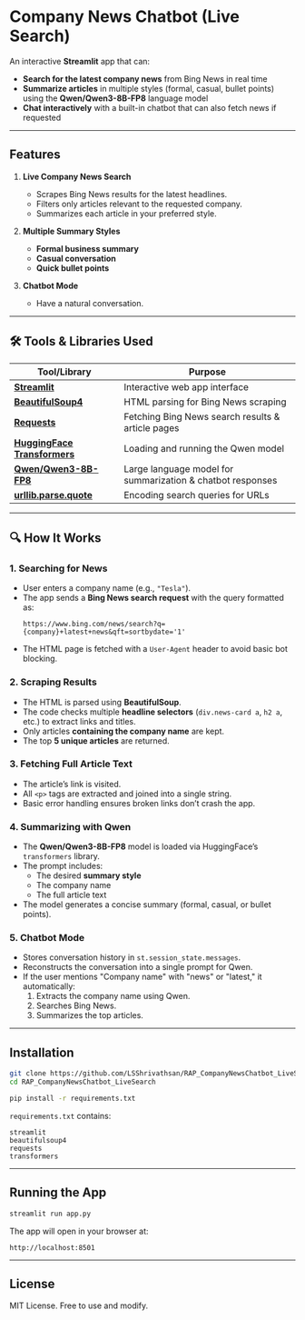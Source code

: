 # Company News Chatbot (Live Search)

An interactive **Streamlit** app that can:  
- **Search for the latest company news** from Bing News in real time  
- **Summarize articles** in multiple styles (formal, casual, bullet points) using the **Qwen/Qwen3-8B-FP8** language model  
- **Chat interactively** with a built-in chatbot that can also fetch news if requested  

---

## Features

1. **Live Company News Search**  
   - Scrapes Bing News results for the latest headlines.  
   - Filters only articles relevant to the requested company.  
   - Summarizes each article in your preferred style.

2. **Multiple Summary Styles**  
   - **Formal business summary**  
   - **Casual conversation**  
   - **Quick bullet points**  

3. **Chatbot Mode**  
   - Have a natural conversation.  
---

## 🛠 Tools & Libraries Used

| Tool/Library | Purpose |
|--------------|---------|
| **[Streamlit](https://streamlit.io/)** | Interactive web app interface |
| **[BeautifulSoup4](https://www.crummy.com/software/BeautifulSoup/)** | HTML parsing for Bing News scraping |
| **[Requests](https://docs.python-requests.org/)** | Fetching Bing News search results & article pages |
| **[HuggingFace Transformers](https://huggingface.co/docs/transformers)** | Loading and running the Qwen model |
| **[Qwen/Qwen3-8B-FP8](https://huggingface.co/Qwen/Qwen3-8B-FP8)** | Large language model for summarization & chatbot responses |
| **[urllib.parse.quote](https://docs.python.org/3/library/urllib.parse.html#urllib.parse.quote)** | Encoding search queries for URLs |

---

## 🔍 How It Works

### 1. **Searching for News**
- User enters a company name (e.g., `"Tesla"`).
- The app sends a **Bing News search request** with the query formatted as:  
  ```
  https://www.bing.com/news/search?q={company}+latest+news&qft=sortbydate='1'
  ```
- The HTML page is fetched with a `User-Agent` header to avoid basic bot blocking.

### 2. **Scraping Results**
- The HTML is parsed using **BeautifulSoup**.
- The code checks multiple **headline selectors** (`div.news-card a`, `h2 a`, etc.) to extract links and titles.
- Only articles **containing the company name** are kept.
- The top **5 unique articles** are returned.

### 3. **Fetching Full Article Text**
- The article’s link is visited.
- All `<p>` tags are extracted and joined into a single string.
- Basic error handling ensures broken links don’t crash the app.

### 4. **Summarizing with Qwen**
- The **Qwen/Qwen3-8B-FP8** model is loaded via HuggingFace’s `transformers` library.
- The prompt includes:
  - The desired **summary style**  
  - The company name  
  - The full article text  
- The model generates a concise summary (formal, casual, or bullet points).

### 5. **Chatbot Mode**
- Stores conversation history in `st.session_state.messages`.
- Reconstructs the conversation into a single prompt for Qwen.
- If the user mentions "Company name" with "news" or "latest," it automatically:
  1. Extracts the company name using Qwen.
  2. Searches Bing News.
  3. Summarizes the top articles.

---

## Installation

```bash
git clone https://github.com/LSShrivathsan/RAP_CompanyNewsChatbot_LiveSearch.git
cd RAP_CompanyNewsChatbot_LiveSearch

pip install -r requirements.txt
```

`requirements.txt` contains:
```
streamlit
beautifulsoup4
requests
transformers
```

---

## Running the App

```bash
streamlit run app.py
```

The app will open in your browser at:
```
http://localhost:8501
```

---

## License
MIT License. Free to use and modify.
